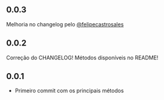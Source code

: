 ## 0.0.3
Melhoria no changelog pelo [@felipecastrosales](github.com/felipecastrosales)

## 0.0.2
Correção do CHANGELOG!
Métodos disponíveis no README!

## 0.0.1
* Primeiro commit com os principais métodos 
